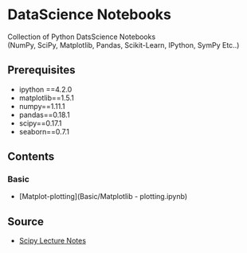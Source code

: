 # DataScience Notebooks

Collection of Python DatsScience Notebooks  
(NumPy, SciPy, Matplotlib, Pandas, Scikit-Learn, IPython, SymPy Etc..)

## Prerequisites

- ipython ==4.2.0
- matplotlib==1.5.1
- numpy==1.11.1
- pandas==0.18.1
- scipy==0.17.1
- seaborn==0.7.1

## Contents

### Basic

- [Matplot-plotting](Basic/Matplotlib - plotting.ipynb)

## Source

- [Scipy Lecture Notes](http://www.scipy-lectures.org/)

